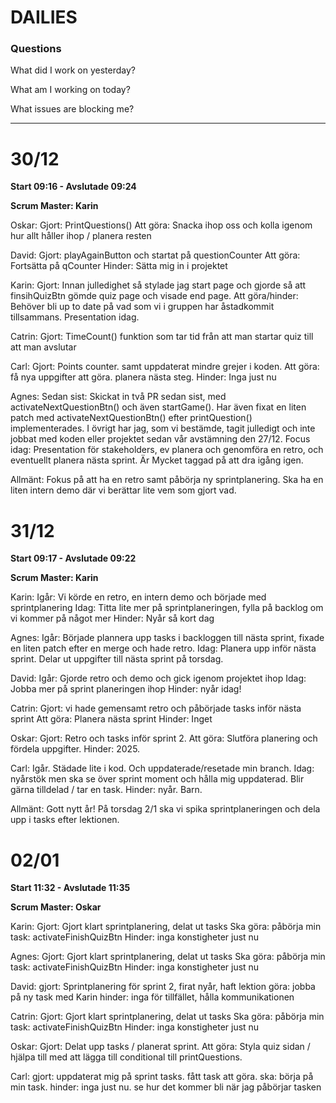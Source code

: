 # DAILIES

### Questions

What did I work on yesterday?

What am I working on today?

What issues are blocking me?

---

# 30/12

**Start 09:16 - Avslutade 09:24**

**Scrum Master: Karin**

Oskar: 
Gjort: PrintQuestions()
Att göra: Snacka ihop oss och kolla igenom hur allt håller ihop / planera resten

David: 
Gjort:  playAgainButton och startat på questionCounter
Att göra: Fortsätta på qCounter
Hinder: Sätta mig in i projektet

Karin: 
Gjort: Innan julledighet så stylade jag start page och gjorde så att finsihQuizBtn gömde quiz page och visade end page. 
Att göra/hinder: Behöver bli up to date på vad som vi i gruppen har åstadkommit tillsammans. Presentation idag.

Catrin: 
Gjort: TimeCount() funktion som tar tid från att man startar quiz till att man avslutar

Carl: 
Gjort: Points counter. samt uppdaterat mindre grejer i koden.
Att göra: få nya uppgifter att göra. planera nästa steg.
Hinder: Inga just nu

Agnes: 
Sedan sist: Skickat in två PR sedan sist, med activateNextQuestionBtn() och även startGame(). Har även fixat en liten patch med activateNextQuestionBtn() efter printQuestion() implementerades. I övrigt har jag, som vi bestämde, tagit julledigt och inte jobbat med koden eller projektet sedan vår avstämning den 27/12. 
Focus idag: Presentation för stakeholders, ev planera och genomföra en retro, och eventuellt planera nästa sprint. Är Mycket taggad på att dra igång igen. 

Allmänt: Fokus på att ha en retro samt påbörja ny sprintplanering. Ska ha en liten intern demo där vi berättar lite vem som gjort vad. 



# 31/12

**Start 09:17 - Avslutade 09:22**

**Scrum Master: Karin**


Karin:
Igår: Vi körde en retro, en intern demo och började med sprintplanering
Idag: Titta lite mer på sprintplaneringen, fylla på backlog om vi kommer på något mer
Hinder: Nyår så kort dag

Agnes: 
Igår: Började plannera upp tasks i backloggen till nästa sprint, fixade en liten patch efter en merge och hade retro. 
Idag: Planera upp inför nästa sprint. Delar ut uppgifter till nästa sprint på torsdag. 

David:
Igår: Gjorde retro och demo och gick igenom projektet ihop
Idag: Jobba mer på sprint planeringen ihop
Hinder: nyår idag!

Catrin:
Gjort: vi hade gemensamt retro och påbörjade tasks inför nästa sprint
Att göra: Planera nästa sprint
Hinder: Inget 

Oskar:
Gjort: Retro och tasks inför sprint 2.
Att göra: Slutföra planering och fördela uppgifter.
Hinder: 2025.

Carl: 
Igår. Städade lite i kod. Och uppdaterade/resetade min branch.
Idag: nyårstök men ska se över sprint moment och hålla mig uppdaterad. Blir gärna tilldelad / tar en task.
Hinder: nyår. Barn.

Allmänt: Gott nytt år! På torsdag 2/1 ska vi spika sprintplaneringen och dela upp i tasks efter lektionen.

# 02/01

**Start 11:32 - Avslutade 11:35**

**Scrum Master: Oskar**


Karin:
Gjort: Gjort klart sprintplanering, delat ut tasks
Ska göra: påbörja min task: activateFinishQuizBtn
Hinder: inga konstigheter just nu 

Agnes: 
Gjort: Gjort klart sprintplanering, delat ut tasks
Ska göra: påbörja min task: activateFinishQuizBtn
Hinder: inga konstigheter just nu 

David:
gjort: Sprintplanering för sprint 2, firat nyår, haft lektion
göra: jobba på ny task med Karin
hinder: inga för tillfället, hålla kommunikationen 

Catrin:
Gjort: Gjort klart sprintplanering, delat ut tasks
Ska göra: påbörja min task: activateFinishQuizBtn
Hinder: inga konstigheter just nu 

Oskar:
Gjort: Delat upp tasks / planerat sprint.
Att göra: Styla quiz sidan / hjälpa till med att lägga till conditional till printQuestions.


Carl: 
gjort: uppdaterat mig på sprint tasks. fått task att göra.
ska: börja på min task.
hinder: inga just nu. se hur det kommer bli när jag påbörjar tasken